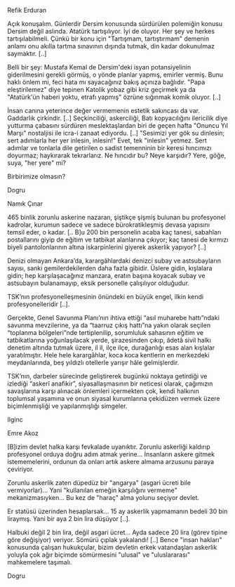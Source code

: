 
Refik Erduran

Açık konuşalım. Günlerdir Dersim konusunda sürdürülen polemiğin konusu Dersim değil aslında. Atatürk tartışılıyor. İyi de oluyor. Her şey ve herkes tartışılabilmeli. Çünkü bir konu için "Tartışmam, tartıştırmam" demenin anlamı onu akılla tartma sınavının dışında tutmak, din kadar dokunulmaz saymaktır. [..]

Belli bir şey: Mustafa Kemal de Dersim'deki isyan potansiyelinin giderilmesini gerekli görmüş, o yönde planlar yapmış, emirler vermiş. Bunu haklı önlem mi, feci hata mı sayacağınız bakış açınıza bağlıdır. "Papa eleştirilemez" diye tepinen Katolik yobaz gibi kriz geçirmek ya da "Atatürk'ün haberi yoktu, etrafı yapmış" özrüne sığınmak komik oluyor. [..]

İnsan canına yeterince değer vermemenin estetik sakıncası da var. Gaddarlık çirkindir. [..] Seçkinciliği, askerciliği, Batı kopyacılığını ilericilik diye yutturma çabasını sürdüren meslektaşlardan biri de geçen hafta "Onuncu Yıl Marşı" nostaljisi ile icra-i zanaat ediyordu. [..] "Sesimizi yer gök su dinlesin; sert adımlarla her yer inlesin, inlesin!" Evet, tek "inlesin" yetmez. Sert adımlar ve tonlarla dile getirilen o sadist temenninin bir keresi hıncımızı doyurmaz; haykırarak tekrarlarız. Ne hıncıdır bu? Neye karşıdır? Yere, göğe, suya, "her yere" mi?

Birbirimize olmasın?

Dogru

Namık Çınar

465 binlik zorunlu askerine nazaran, şiştikçe şişmiş bulunan bu profesyonel kadrolar, kurumun sadece ve sadece bürokratikleşmiş devasa yapısını temsil eder, o kadar. [.. B]u 200 bin personelin acaba kaç tanesi, sabahları postallarını giyip de eğitim ve tatbikat alanlarına çıkıyor; kaç tanesi de kırmızı biyeli pantolonlarının altına iskarpinlerini giyerek askerlik yapıyor? [..]

Denizi olmayan Ankara’da, karargâhlardaki denizci subay ve astsubayların sayısı, sanki gemilerdekilerden daha fazla gibidir. Üslere gidin, kışlalara gidin; hep karşılaşacağınız manzara, eratın başına koyacak subay ve astsubayın bulanamayıp, eksik personelle çalışılıyor olduğudur.

TSK’nın profesyonelleşmesinin önündeki en büyük engel, ilkin kendi profesyonelleridir [..].

Gerçekte, Genel Savunma Planı’nın ihtiva ettiği “asıl muharebe hattı”ndaki savunma mevzilerine, ya da “taarruz çıkış hattı”na yakın olarak seçilen “toplanma bölgeleri”nde tertiplenilip, sorumluluk sahasının eğitim ve tatbikatlarına yoğunlaşılacak yerde, şirazesinden çıkıp, âdetâ sivil halkı denetim altında tutmak üzere, il il, ilçe ilçe, durağanlığı esas alan kışlalar yaratılmıştır. Hele hele karargâhlar, koca koca kentlerin en merkezdeki meydanlarında, beş yıldızlı otellerle yarışır hâle gelmişlerdir.

TSK’nın, darbeler sürecinde geliştirerek bugünkü noktaya getirdiği ve izlediği “askerî anafikir”, siyasallaşmasının bir neticesi olarak, çağımızın savaşlarına karşı alınacak önlemleri içermekten çok, kendi halkının toplumsal yaşamına ve onun siyasal kurumlarına çekidüzen vermek üzere biçimlenmişliği ve yapılanmışlığı simgeler.

Ilginc

Emre Akoz

[B]izim devlet halka karşı fevkalade uyanıktır. Zorunlu askerliği kaldırıp profesyonel orduya doğru adım atmak yerine... İnsanların askere gitmek istememelerini, ordunun da onları artık askere almama arzusunu paraya çeviriyor.

Zorunlu askerlik zaten düpedüz bir "angarya" (asgari ücreti bile vermiyorlar)... Yani "kullanılan emeğin karşılığını vermeme" mekanizmasıyken... Bu kez de "haraç" alma yolunu seçiyor devlet.

Er statüsü üzerinden hesaplarsak... 15 ay askerlik yapmamanın bedeli 30 bin liraymış. Yani bir aya 2 bin lira düşüyor [..].

Halbuki değil 2 bin lira, değil asgari ücret... Ayda sadece 20 lira (görev tipine göre değişiyor) veriyor. Sömürü çıplak yakalandı! [..] Bence "insan hakları" konusunda çalışan hukukçular, bizim devletin erkek vatandaşları askerlik yoluyla çok ağır biçimde sömürmesini "ulusal" ve "uluslararası" mahkemelere taşımalı.

Dogru
